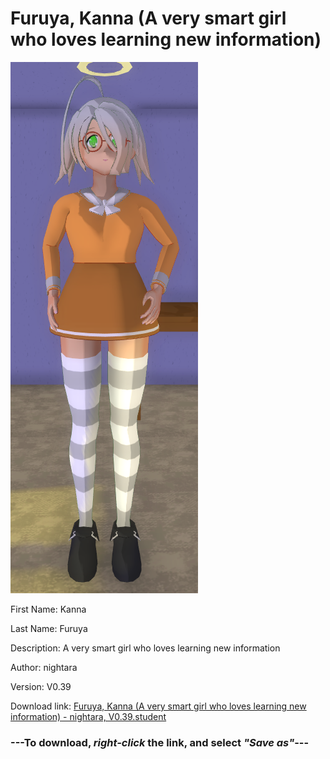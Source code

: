 # Furuya, Kanna (A very smart girl who loves learning new information)

<img src = "https://raw.githubusercontent.com/Arbiter1223/Daigaku-Gurashi-Custom-Students/master/Students/Files/Furuya%2C%20Kanna%20(A%20very%20smart%20girl%20who%20loves%20learning%20new%20information).png">

First Name: Kanna

Last Name: Furuya

Description: A very smart girl who loves learning new information

Author: nightara

Version: V0.39

Download link: <a href="https://raw.githubusercontent.com/Arbiter1223/Daigaku-Gurashi-Custom-Students/master/Students/Files/Furuya%2C%20Kanna%20(A%20very%20smart%20girl%20who%20loves%20learning%20new%20information)%20-%20nightara%2C%20V0.39.student">Furuya, Kanna (A very smart girl who loves learning new information) - nightara, V0.39.student</a>

### ---**To download, _right-click_ the link, and select _"Save as"_**---
